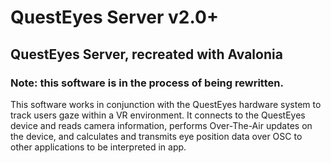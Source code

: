 # QuestEyes Server v2.0+
## QuestEyes Server, recreated with Avalonia
### Note: this software is in the process of being rewritten.

This software works in conjunction with the QuestEyes hardware system to track users gaze within a VR environment.
It connects to the QuestEyes device and reads camera information, performs Over-The-Air updates on the device, and calculates and transmits eye position data over OSC to other applications to be interpreted in app.
